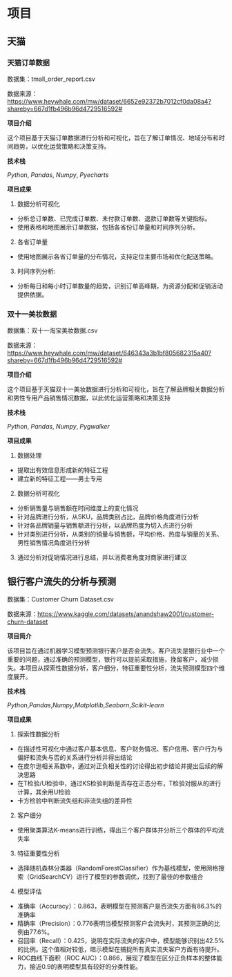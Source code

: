 # 项目
## 天猫
### 天猫订单数据
数据集：tmall_order_report.csv

数据来源：https://www.heywhale.com/mw/dataset/6652e92372b7012cf0da08a4?shareby=667d1fb496b96d4729516592#

**项目介绍**

这个项目基于天猫订单数据进行分析和可视化，旨在了解订单情况、地域分布和时间趋势，以优化运营策略和决策支持。

**技术栈**

*Python*, *Pandas*, *Numpy*, *Pyecharts*

**项目成果**
1. 数据分析可视化
+ 分析总订单数、已完成订单数、未付款订单数、退款订单数等关键指标。
+ 使用表格和地图展示订单数据，包括各省份订单量和时间序列分析。
2. 各省订单量
+ 使用地图展示各省订单量的分布情况，支持定位主要市场和优化配送策略。
3. 时间序列分析:
+ 分析每日和每小时订单数量的趋势，识别订单高峰期，为资源分配和促销活动提供依据。
### 双十一美妆数据
数据集：双十一淘宝美妆数据.csv

数据来源：https://www.heywhale.com/mw/dataset/646343a3b1bf805682315a40?shareby=667d1fb496b96d4729516592#

**项目介绍**

这个项目基于天猫双十一美妆数据进行分析和可视化，旨在了解品牌相关数据分析和男性专用产品销售情况数据，以此优化运营策略和决策支持

**技术栈**

*Python*, *Pandas*, *Numpy*, *Pygwalker*

**项目成果**
1. 数据处理
+ 提取出有效信息形成新的特征工程
+ 建立新的特征工程——男士专用
2. 数据分析可视化
+ 分析销售量与销售额在时间维度上的变化情况
+ 针对品牌进行分析，从SKU，品牌类别占比，品牌价格角度进行分析
+ 针对各品牌销量与销售额进行分析，以品牌热度为切入点进行分析
+ 针对类别进行分析，从类别的销量与销售额，平均价格、热度与销量的关系、男性销售情况角度进行分析
3. 通过分析对促销情况进行总结，并以消费者角度对商家进行建议
## 银行客户流失的分析与预测
数据集：Customer Churn Dataset.csv

数据来源：https://www.kaggle.com/datasets/anandshaw2001/customer-churn-dataset

**项目简介**

该项目旨在通过机器学习模型预测银行客户是否会流失。客户流失是银行业中一个重要的问题，通过准确的预测模型，银行可以提前采取措施，挽留客户，减少损失。本项目从探索性数据分析，客户细分，特征重要性分析，流失预测模型四个维度展开。

**技术栈**

*Python*,*Pandas*,*Numpy*,*Matplotlib*,*Seaborn*,*Scikit-learn*

**项目成果**

1. 探索性数据分析
+ 在描述性可视化中通过客户基本信息、客户财务情况、客户信用、客户行为与偏好和流失与否的关系进行分析并得出结论
+ 在皮尔逊相关系数中，通过对正负相关性的讨论得出初步结论并提出后续的解决思路
+ 在T检验/U检验中，通过KS检验判断是否存在正态分布，T检验对服从的进行计算，其余用U检验
+ 卡方检验中判断流失组和非流失组的差异性
2. 客户细分
+ 使用聚类算法K-means进行训练，得出三个客户群体并分析三个群体的平均流失率
3. 特征重要性分析
+ 选择随机森林分类器（RandomForestClassifier）作为基线模型，使用网格搜索（GridSearchCV）进行了模型的参数调优，找到了最佳的参数组合
4. 模型评估
+ 准确率（Accuracy）：0.863，表明模型在预测客户是否流失方面有86.3%的准确率
+ 精确率（Precision）：0.776表明当模型预测客户会流失时，其预测正确的比例由77.6%。
+ 召回率（Recall）：0.425，说明在实际流失的客户中，模型能够识别出42.5%的比例。这个值相对较低，暗示模型在捕捉所有真实流失客户方面有待提升。
+ ROC曲线下面积（ROC AUC）：0.866，展现了模型在区分正负样本的整体能力，接近0.9的表明模型具有较好的分类性能。